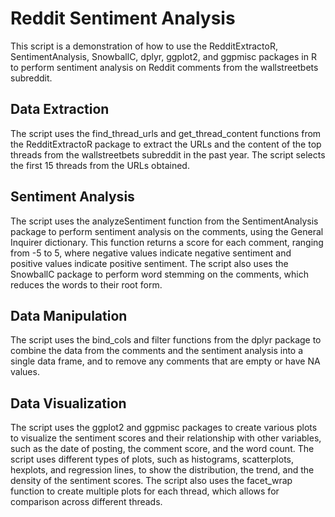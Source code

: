 
# Reddit Sentiment Analysis

This script is a demonstration of how to use the RedditExtractoR, SentimentAnalysis, SnowballC, dplyr, ggplot2, and ggpmisc packages in R to perform sentiment analysis on Reddit comments from the wallstreetbets subreddit.

## Data Extraction

The script uses the find_thread_urls and get_thread_content functions from the RedditExtractoR package to extract the URLs and the content of the top threads from the wallstreetbets subreddit in the past year. The script selects the first 15 threads from the URLs obtained.

## Sentiment Analysis

The script uses the analyzeSentiment function from the SentimentAnalysis package to perform sentiment analysis on the comments, using the General Inquirer dictionary. This function returns a score for each comment, ranging from -5 to 5, where negative values indicate negative sentiment and positive values indicate positive sentiment. The script also uses the SnowballC package to perform word stemming on the comments, which reduces the words to their root form.

## Data Manipulation

The script uses the bind_cols and filter functions from the dplyr package to combine the data from the comments and the sentiment analysis into a single data frame, and to remove any comments that are empty or have NA values.

## Data Visualization

The script uses the ggplot2 and ggpmisc packages to create various plots to visualize the sentiment scores and their relationship with other variables, such as the date of posting, the comment score, and the word count. The script uses different types of plots, such as histograms, scatterplots, hexplots, and regression lines, to show the distribution, the trend, and the density of the sentiment scores. The script also uses the facet_wrap function to create multiple plots for each thread, which allows for comparison across different threads.